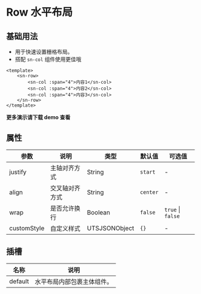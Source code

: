 # Row 水平布局
## 基础用法
- 用于快速设置栅格布局。
- 搭配 `sn-col` 组件使用更佳哦
```vue
<template>
	<sn-row>
		<sn-col :span="4">内容1</sn-col>
		<sn-col :span="4">内容2</sn-col>
		<sn-col :span="4">内容3</sn-col>
	</sn-row>
</template>
```
**更多演示请下载 demo 查看**
## 属性
| 参数        | 说明           | 类型          | 默认值   | 可选值            |
| ----------- | -------------- | ------------- | -------- | ----------------- |
| justify     | 主轴对齐方式   | String        | `start`  | -                 |
| align       | 交叉轴对齐方式 | String        | `center` | -                 |
| wrap        | 是否允许换行   | Boolean       | `false`  | `true` \| `false` |
| customStyle | 自定义样式     | UTSJSONObject | `{}`     | -                 |
## 插槽
| 名称    | 说明                       |
| ------- | -------------------------- |
| default | 水平布局内部包裹主体组件。 |

<DemoPhone name="sn-row" />